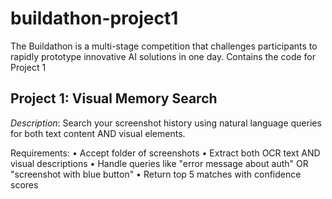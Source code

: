 # buildathon-project1
The Buildathon is a multi-stage competition that challenges participants to rapidly prototype innovative AI solutions in one day. Contains the code for Project 1

  ## Project 1: Visual Memory Search

  *Description*: Search your screenshot history using natural language queries for both text content AND visual elements.

  Requirements:
  • Accept folder of screenshots
  • Extract both OCR text AND visual descriptions
  • Handle queries like "error message about auth" OR "screenshot with blue button"
  • Return top 5 matches with confidence scores